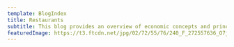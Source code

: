 ```yaml
---
template: BlogIndex
title: Restaurants
subtitle: This blog provides an overview of economic concepts and principles, and latest news, covering a variety of economic topics. A solid choice for readers who are looking for an introduction to economics, or who would prefer learning about a number of economic fields at a glance.
featuredImage: https://t3.ftcdn.net/jpg/02/72/55/76/240_F_272557636_O7jptDa8GQywgSiqA3SM91S0EizavZ7A.jpg
---
```

